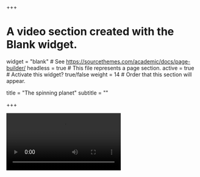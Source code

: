 +++
# A video section created with the Blank widget.

widget = "blank"  # See https://sourcethemes.com/academic/docs/page-builder/
headless = true  # This file represents a page section.
active = true  # Activate this widget? true/false
weight = 14  # Order that this section will appear.

title = "The spinning planet"
subtitle = ""

+++



<div id="video-bg">
  <video controls>
    <!-- Default video source: -->
    <source type="video/mp4" src="video.mp4"
            media="(orientation:landscape)">
  </video>
  <!--
    Buttons or metadata go here
  -->
</div>
